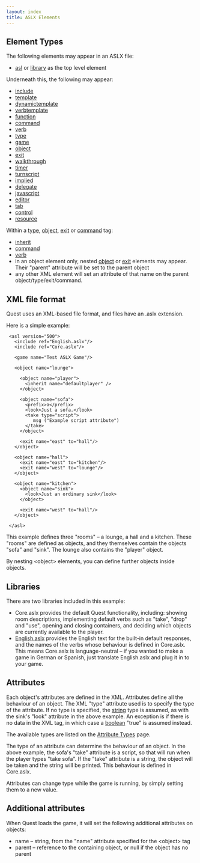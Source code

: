 ```yaml
---
layout: index
title: ASLX Elements
---
```


Element Types
-------------

The following elements may appear in an ASLX file:

-   [asl](elements/asl.html) or [library](elements/library.html) as the top level element

Underneath this, the following may appear:

-   [include](elements/include.html)
-   [template](elements/template.html)
-   [dynamictemplate](elements/dynamictemplate.html)
-   [verbtemplate](elements/verbtemplate.html)
-   [function](elements/function.html)
-   [command](elements/command.html)
-   [verb](elements/verb.html)
-   [type](elements/type.html)
-   [game](elements/game.html)
-   [object](elements/object.html)
-   [exit](elements/exit.html)
-   [walkthrough](elements/walkthrough.html)
-   [timer](elements/timer.html)
-   [turnscript](elements/turnscript.html)
-   [implied](elements/implied.html)
-   [delegate](elements/delegate.html)
-   [javascript](elements/javascript.html)
-   [editor](elements/editor.html)
-   [tab](elements/tab.html)
-   [control](elements/control.html)
-   [resource](elements/resource.html)

Within a [type](elements/type.html), [object](elements/object.html), [exit](elements/exit.html) or [command](elements/command.html) tag:

-   [inherit](elements/inherit.html)
-   [command](elements/command.html)
-   [verb](elements/verb.html)
-   in an object element only, nested [object](elements/object.html) or [exit](elements/exit.html) elements may appear. Their "parent" attribute will be set to the parent object
-   any other XML element will set an attribute of that name on the parent object/type/exit/command.

XML file format
---------------

Quest uses an XML-based file format, and files have an .aslx extension.

Here is a simple example:

     <asl version="500">
       <include ref="English.aslx"/>
       <include ref="Core.aslx"/>
     
       <game name="Test ASLX Game"/>
     
       <object name="lounge">
     
         <object name="player">
           <inherit name="defaultplayer" />
         </object>
     
         <object name="sofa">
           <prefix>a</prefix>
           <look>Just a sofa.</look>
           <take type="script">
              msg ("Example script attribute")
           </take>
         </object>
     
         <exit name="east" to="hall"/>
       </object>
     
       <object name="hall">
         <exit name="east" to="kitchen"/>
         <exit name="west" to="lounge"/>
       </object>
     
       <object name="kitchen">
         <object name="sink">
           <look>Just an ordinary sink</look>
         </object>
     
         <exit name="west" to="hall"/>
       </object>
     
     </asl>

This example defines three "rooms" – a lounge, a hall and a kitchen. These "rooms" are defined as objects, and they themselves contain the objects "sofa" and "sink". The lounge also contains the "player" object.

By nesting \<object\> elements, you can define further objects inside objects.

Libraries
---------

There are two libraries included in this example:

-   Core.aslx provides the default Quest functionality, including: showing room descriptions, implementing default verbs such as "take", "drop" and "use", opening and closing containers, and deciding which objects are currently available to the player.
-   [English.aslx](guides/translating_quest.html) provides the English text for the built-in default responses, and the names of the verbs whose behaviour is defined in Core.aslx. This means Core.aslx is language-neutral – if you wanted to make a game in German or Spanish, just translate English.aslx and plug it in to your game.

Attributes
----------

Each object's attributes are defined in the XML. Attributes define all the behaviour of an object. The XML "type" attribute used is to specify the type of the attribute. If no type is specified, the [string](types/string.html) type is assumed, as with the sink's "look" attribute in the above example. An exception is if there is no data in the XML tag, in which case a [boolean](types/boolean.html) "true" is assumed instead.

The available types are listed on the [Attribute Types](attribute_types.html) page.

The type of an attribute can determine the behaviour of an object. In the above example, the sofa's "take" attribute is a script, so that will run when the player types "take sofa". If the "take" attribute is a string, the object will be taken and the string will be printed. This behaviour is defined in Core.aslx.

Attributes can change type while the game is running, by simply setting them to a new value.

Additional attributes
---------------------

When Quest loads the game, it will set the following additional attributes on objects:

-   name – string, from the "name" attribute specified for the \<object\> tag
-   parent – reference to the containing object, or null if the object has no parent

